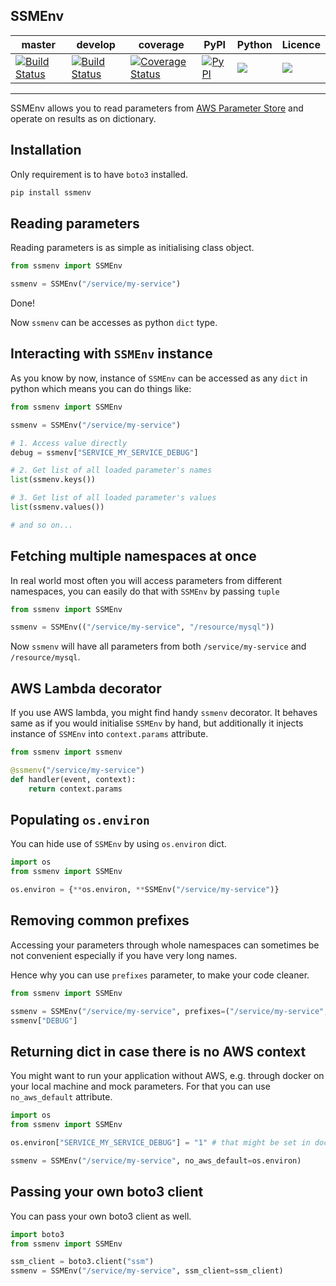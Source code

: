 SSMEnv
---
| master  | develop | coverage | PyPI | Python | Licence |
| --- | --- | --- | --- | --- | --- |
| [![Build Status](https://travis-ci.org/whisller/ssmenv.svg?branch=master)](https://travis-ci.org/whisller/ssmenv)  | [![Build Status](https://travis-ci.org/whisller/ssmenv.svg?branch=develop)](https://travis-ci.org/whisller/ssmenv) | [![Coverage Status](https://coveralls.io/repos/github/whisller/ssmenv/badge.svg?branch=develop)](https://coveralls.io/github/whisller/ssmenv?branch=develop) | [![PyPI](https://img.shields.io/pypi/v/ssmenv.svg)](https://pypi.org/project/ssmenv/) | ![](https://img.shields.io/pypi/pyversions/ssmenv.svg) | ![](https://img.shields.io/pypi/l/ssmenv.svg) |

---
SSMEnv allows you to read parameters from [AWS Parameter Store](https://docs.aws.amazon.com/systems-manager/latest/userguide/systems-manager-paramstore.html) and operate on results as on dictionary.

## Installation
Only requirement is to have `boto3` installed.
```bash
pip install ssmenv
```

## Reading parameters
Reading parameters is as simple as initialising class object.
```python
from ssmenv import SSMEnv

ssmenv = SSMEnv("/service/my-service")
```

Done!

Now `ssmenv` can be accesses as python `dict` type.

## Interacting with `SSMEnv` instance
As you know by now, instance of `SSMEnv` can be accessed as any `dict` in python which means you can do things like:
```python
from ssmenv import SSMEnv

ssmenv = SSMEnv("/service/my-service")

# 1. Access value directly
debug = ssmenv["SERVICE_MY_SERVICE_DEBUG"]

# 2. Get list of all loaded parameter's names
list(ssmenv.keys())

# 3. Get list of all loaded parameter's values
list(ssmenv.values())

# and so on...
```

## Fetching multiple namespaces at once
In real world most often you will access parameters from different namespaces, you can easily do that with `SSMEnv`
by passing `tuple`
```python
from ssmenv import SSMEnv

ssmenv = SSMEnv(("/service/my-service", "/resource/mysql"))
```
Now `ssmenv` will have all parameters from both `/service/my-service` and `/resource/mysql`.

## AWS Lambda decorator
If you use AWS lambda, you might find handy `ssmenv` decorator. It behaves same as if you would initialise `SSMEnv` by hand, but additionally it injects instance of `SSMEnv` into `context.params` attribute.

```python
from ssmenv import ssmenv

@ssmenv("/service/my-service")
def handler(event, context):
    return context.params
```

## Populating `os.environ`
You can hide use of `SSMEnv` by using `os.environ` dict.
```python
import os
from ssmenv import SSMEnv

os.environ = {**os.environ, **SSMEnv("/service/my-service")}
```

## Removing common prefixes
Accessing your parameters through whole namespaces can sometimes be not convenient
especially if you have very long names.

Hence why you can use `prefixes` parameter, to make your code cleaner.

 ```python
from ssmenv import SSMEnv

ssmenv = SSMEnv("/service/my-service", prefixes=("/service/my-service",))
ssmenv["DEBUG"]
```

## Returning dict in case there is no AWS context
You might want to run your application without AWS, e.g. through docker on your local machine and mock parameters.
For that you can use `no_aws_default` attribute.

```python
import os
from ssmenv import SSMEnv

os.environ["SERVICE_MY_SERVICE_DEBUG"] = "1" # that might be set in docker-compose

ssmenv = SSMEnv("/service/my-service", no_aws_default=os.environ)
```

## Passing your own boto3 client
You can pass your own boto3 client as well.
```python
import boto3
from ssmenv import SSMEnv

ssm_client = boto3.client("ssm")
ssmenv = SSMEnv("/service/my-service", ssm_client=ssm_client)
```
